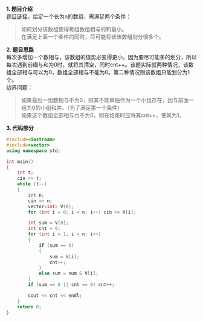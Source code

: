 **1. 题目介绍**  
[题目链接](https://codeforc.es/contest/1847/problem/B)，给定一个长为n的数组，需满足两个条件：  
> 如何划分该数组使得每组数组相与的和最小。  
> 在满足上面一个条件的同时，尽可能将该该数组划分很多个。

**2. 题目思路**  
每次多增加一个数相与，该数组的值势必变得更小，因为要尽可能多的划分，所以每次遇到前缀与和为0时，就将其清空，同时cnt++。该题实际就两种情况，该数组全部相与可以为0，数组全部相与不能为0。第二种情况则该数组只能划分为1个。  
边界问题：  
> 如果最后一组数相与不为0，则其不能单独作为一个小组存在，因与前面一组为0的小组和并。（为了满足第一个条件）  
> 如果这个数组全部相与也不为0，则在结束时应将其cnt++，使其为1。  

**3. 代码部分**  
```c++
#include<iostream>
#include<vector>
using namespace std;

int main()
{
	int t;
	cin >> t;
	while (t--)
	{
		int n;
		cin >> n;
		vector<int> V(n);
		for (int i = 0; i < n; i++) cin >> V[i];

		int sum = V[0];
		int cnt = 0;
		for (int i = 1; i < n; i++)
		{
			if (sum == 0)
			{
				sum = V[i];
				cnt++;
			}
			else sum = sum & V[i];
		}
		if (sum == 0 || cnt == 0) cnt++;

		cout << cnt << endl;
	}
	return 0;
}
``````
